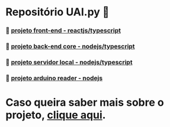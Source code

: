 # Repositório UAI.py :rocket:
### :rocket: [projeto front-end - reactjs/typescript](https://github.com/andrelvicent-zup/device-reader-frontend)
### :rocket: [projeto back-end core - nodejs/typescript](https://github.com/andrelvicent-zup/device-reader-core) 
### :rocket: [projeto servidor local - nodejs/typescript](https://github.com/andrelvicent-zup/device-reader) 
### :rocket: [projeto arduino reader - nodejs](https://github.com/andrelvicent-zup/arduino-serial-reader) 
# Caso queira saber mais sobre o projeto, [clique aqui](https://docs.google.com/forms/d/e/1FAIpQLSfUGo8TagcyfmRdbWNL_YFgYgXnfqWSfaaCn--aW4Fs6lnhxA/viewform).
